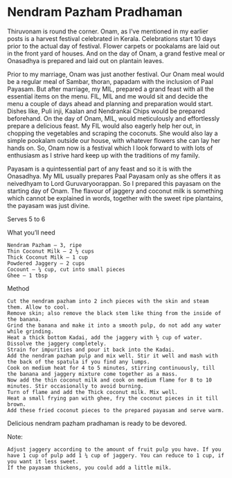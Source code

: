 #  Nendram Pazham Pradhaman




Thiruvonam is round the corner. Onam, as I’ve mentioned in my earlier posts is a harvest festival celebrated in Kerala. Celebrations start 10 days prior to the actual day of festival. Flower carpets or pookalams are laid out in the front yard of houses. And on the day of Onam, a grand festive meal or Onasadhya is prepared and laid out on plantain leaves.

Prior to my marriage, Onam was just another festival. Our Onam meal would be a regular meal of Sambar, thoran, papadam with the inclusion of Paal Payasam. But after marriage, my MIL, prepared a grand feast with all the essential items on the menu. FIL, MIL and me would sit and decide the menu a couple of days ahead and planning and preparation would start. Dishes like, Puli inji, Kaalan and Nendrankai Chips would be prepared beforehand.  On the day of Onam, MIL, would meticulously and effortlessly prepare a delicious feast.  My FIL would also eagerly help her out, in chopping the vegetables and scraping the coconuts. She would also lay a simple pookalam outside our house, with whatever flowers she can lay her hands on. So, Onam now is a festival which I look forward to with lots of enthusiasm as I strive hard keep up with the traditions of my family.

Payasam is a quintessential part of any feast and so it is with the Onasadhya. My MIL usually prepares Paal Payasam only as she offers it as neivedhyam to Lord Guruvaryoorappan. So I prepared this payasam on the starting day of Onam. The flavour of jaggery and coconut milk is something which cannot be explained in words, together with the sweet ripe plantains, the payasam was just divine.



Serves 5 to 6

What you’ll need

    Nendram Pazham – 3, ripe
    Thin Coconut Milk – 2 ½ cups
    Thick Coconut Milk – 1 cup
    Powdered Jaggery – 2 cups
    Cocount – ¼ cup, cut into small pieces
    Ghee – 1 tbsp


Method

    Cut the nendram pazham into 2 inch pieces with the skin and steam them. Allow to cool.
    Remove skin; also remove the black stem like thing from the inside of the banana.
    Grind the banana and make it into a smooth pulp, do not add any water while grinding.
    Heat a thick bottom Kadai, add the jaggery with ½ cup of water. Dissolve the jaggery completely.
    Strain for impurities and pour it back into the Kadai.
    Add the nendram pazham pulp and mix well. Stir it well and mash with the back of the spatula if you find any lumps.
    Cook on medium heat for 4 to 5 minutes, stirring continuously, till the banana and jaggery mixture come together as a mass.
    Now add the thin coconut milk and cook on medium flame for 8 to 10 minutes. Stir occasionally to avoid burning.
    Turn of flame and add the Thick coconut milk. Mix well.
    Heat a small frying pan with ghee, fry the coconut pieces in it till brown.
    Add these fried coconut pieces to the prepared payasam and serve warm.

Delicious nendram pazham pradhaman is ready to be devored.



Note:

    Adjust jaggery according to the amount of fruit pulp you have. If you have 1 cup of pulp add 1 ¼ cup of jaggery. You can reduce to 1 cup, if you want it less sweet.
    If the payasam thickens, you could add a little milk.
